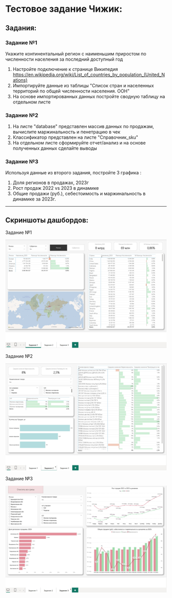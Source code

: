 # Тестовое задание Чижик:


## Задания:

### Задание №1
Укажите континентальный регион с наименьшим приростом по численности населения за последний доступный год
1. Настройте подключение к странице Википедия https://en.wikipedia.org/wiki/List_of_countries_by_population_(United_Nations)
2. Импортируйте данные из таблицы "Список стран и населенных территорий по общей численности населения. ООН"
3. На основе импортированных данных постройте сводную таблицу на отдельном листе

### Задание №2
1. На листе "database" представлен массив данных по продажам, вычислите маржинальность и пенетрацию в чек
2. Классификатор представлен на листе "Справочник_sku"
3. На отдельном листе сформируйте отчет/анализ и на основе полученных данных сделайте выводы

### Задание №3
Используя данные из второго задания, постройте 3 графика :

1. Доля регионов в продажах, 2023г
2. Рост продаж 2022 vs 2023 в динамике
3. Общие продажи (руб.), себестоимость  и маржинальность в динамике за 2023г.

---

## Скриншоты дашбордов:

Задание №1

![Регион](images/Task_1.jpg)

Задание №2

![Анализ](images/Task_2.jpg)

Задание №3

![Три_графика](images/Task_3.jpg)
  

